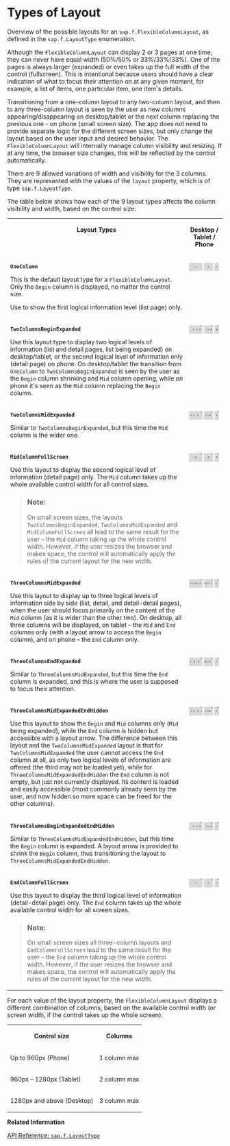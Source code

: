 <!-- loio3b9f760da5b64adf8db7f95247879086 -->

# Types of Layout

Overview of the possible layouts for an `sap.f.FlexibleColumnLayout`, as defined in the `sap.f.LayoutType` enumeration.

Although the `FlexibleColumnLayout` can display 2 or 3 pages at one time, they can never have equal width \(50%/50% or 33%/33%/33%\). One of the pages is always larger \(expanded\) or even takes up the full width of the control \(fullscreen\). This is intentional because users should have a clear indication of what to focus their attention on at any given moment, for example, a list of items, one particular item, one item's details.

Transitioning from a one-column layout to any two-column layout, and then to any three-column layout is seen by the user as new columns appearing/disappearing on desktop/tablet or the next column replacing the previous one - on phone \(small screen size\). The app does not need to provide separate logic for the different screen sizes, but only change the layout based on the user input and desired behavior. The `FlexibleColumnLayout` will internally manage column visibility and resizing. If at any time, the browser size changes, this will be reflected by the control automatically.

There are 9 allowed variations of width and visibility for the 3 columns. They are represented with the values of the `layout` property, which is of type `sap.f.LayoutType`.

The table below shows how each of the 9 layout types affects the column visibility and width, based on the control size:


<table>
<tr>
<th valign="top">

Layout Types

</th>
<th valign="top" align="center">

Desktop / Tablet / Phone

</th>
</tr>
<tr>
<td valign="top">

**`OneColumn`**

This is the default layout type for a `FlexibleColumnLayout`. Only the `Begin` column is displayed, no matter the control size.

Use to show the first logical information level \(list page\) only.

</td>
<td valign="top">

![](images/1_OneColumn_d791491.png)

</td>
</tr>
<tr>
<td valign="top">

**`TwoColumnsBeginExpanded`**

Use this layout type to display two logical levels of information \(list and detail pages, list being expanded\) on desktop/tablet, or the second logical level of information only \(detail page\) on phone. On desktop/tablet the transition from `OneColumn` to `TwoColumnsBeginExpanded` is seen by the user as the `Begin` column shrinking and `Mid` column opening, while on phone it's seen as the `Mid` column replacing the `Begin` column.

</td>
<td valign="top">

![](images/2_TwoColumnsBeginExpanded_9a60387.png)

</td>
</tr>
<tr>
<td valign="top">

**`TwoColumnsMidExpanded`**

Similar to `TwoColumnsBeginExpanded`, but this time the `Mid` column is the wider one.

</td>
<td valign="top">

![](images/3_TwoColumnsMidExpanded_c0d6936.png)

</td>
</tr>
<tr>
<td valign="top">

**`MidColumnFullScreen`**

Use this layout to display the second logical level of information \(detail page\) only. The `Mid` column takes up the whole available control width for all control sizes.

> ### Note:  
> On small screen sizes, the layouts `TwoColumnsBeginExpanded`, `TwoColumnsMidExpanded` and `MidColumnFullScreen` all lead to the same result for the user – the `Mid` column taking up the whole control width. However, if the user resizes the browser and makes space, the control will automatically apply the rules of the current layout for the new width.



</td>
<td valign="top">

![](images/4_MidColumnFullScreen_a01d72d.png)

</td>
</tr>
<tr>
<td valign="top">

**`ThreeColumnsMidExpanded`**

Use this layout to display up to three logical levels of information side by side \(list, detail, and detail-detail pages\), when the user should focus primarily on the content of the `Mid` column \(as it is wider than the other two\). On desktop, all three columns will be displayed, on tablet – the `Mid` and `End` columns only \(with a layout arrow to access the `Begin` column\), and on phone – the `End` column only.

</td>
<td valign="top">

![](images/5_ThreeColumnsMidExpanded_d1f89e8.png)

</td>
</tr>
<tr>
<td valign="top">

**`ThreeColumnsEndExpanded`**

Similar to `ThreeColumnsMidExpanded`, but this time the `End` column is expanded, and this is where the user is supposed to focus their attention.

</td>
<td valign="top">

![](images/6_ThreeColumnsEndExpanded_2cef71c.png)

</td>
</tr>
<tr>
<td valign="top">

**`ThreeColumnsMidExpandedEndHidden`**

Use this layout to show the `Begin` and `Mid` columns only \(`Mid` being expanded\), while the `End` column is hidden but accessible with a layout arrow. The difference between this layout and the `TwoColumnsMidExpanded` layout is that for `TwoColumnsMidExpanded` the user cannot access the `End` column at all, as only two logical levels of information are offered \(the third may not be loaded yet\), while for `ThreeColumnsMidExpandedEndHidden` the `End` column is not empty, but just not currently displayed. Its content is loaded and easily accessible \(most commonly already seen by the user, and now hidden so more space can be freed for the other columns\).

</td>
<td valign="top">

![](images/7_ThreeColumnsMidExpandedEndHidden_21a31d2.png)

</td>
</tr>
<tr>
<td valign="top">

**`ThreeColumnsBeginExpandedEndHidden`**

Similar to `ThreeColumnsMidExpandedEndHidden`, but this time the `Begin` column is expanded. A layout arrow is provided to shrink the `Begin` column, thus transitioning the layout to `ThreeColumnsMidExpandedEndHidden`.

</td>
<td valign="top">

![](images/8_ThreeColumnsBeginExpandedEndHidden_e98b27b.png)

</td>
</tr>
<tr>
<td valign="top">

**`EndColumnFullScreen`**

Use this layout to display the third logical level of information \(detail-detail page\) only. The `End` column takes up the whole available control width for all screen sizes.

> ### Note:  
> On small screen sizes all three-column layouts and `EndColumnFullScreen` lead to the same result for the user – the `End` column taking up the whole control width. However, if the user resizes the browser and makes space, the control will automatically apply the rules of the current layout for the new width.



</td>
<td valign="top">

![](images/9_EndColumnFullScreen_1129d11.png)

</td>
</tr>
</table>

For each value of the layout property, the `FlexibleColumnLayout` displays a different combination of columns, based on the available control width \(or screen width, if the control takes up the whole screen\).


<table>
<tr>
<th valign="top">

Control size

</th>
<th valign="top">

Columns

</th>
</tr>
<tr>
<td valign="top">

Up to 960px \(Phone\)

</td>
<td valign="top">

1 column max

</td>
</tr>
<tr>
<td valign="top">

960px – 1280px \(Tablet\)

</td>
<td valign="top">

2 column max

</td>
</tr>
<tr>
<td valign="top">

1280px and above \(Desktop\)

</td>
<td valign="top">

3 column max

</td>
</tr>
</table>

**Related Information**  


[API Reference: `sap.f.LayoutType`](https://ui5.sap.com/#/api/sap.f.LayoutType)

